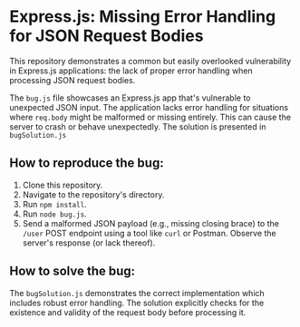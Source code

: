 # Express.js: Missing Error Handling for JSON Request Bodies

This repository demonstrates a common but easily overlooked vulnerability in Express.js applications: the lack of proper error handling when processing JSON request bodies.

The `bug.js` file showcases an Express.js app that's vulnerable to unexpected JSON input. The application lacks error handling for situations where `req.body` might be malformed or missing entirely.  This can cause the server to crash or behave unexpectedly.  The solution is presented in `bugSolution.js`

## How to reproduce the bug:

1. Clone this repository.
2. Navigate to the repository's directory.
3. Run `npm install`.
4. Run `node bug.js`.
5. Send a malformed JSON payload (e.g., missing closing brace) to the `/user` POST endpoint using a tool like `curl` or Postman. Observe the server's response (or lack thereof).

## How to solve the bug:

The `bugSolution.js` demonstrates the correct implementation which includes robust error handling. The solution explicitly checks for the existence and validity of the request body before processing it.
